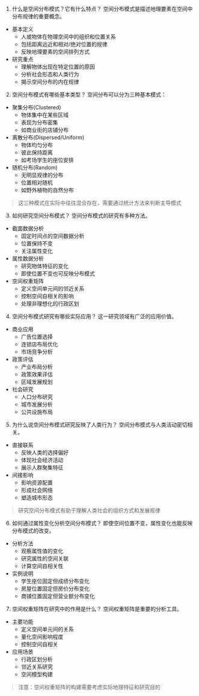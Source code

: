 1. 什么是空间分布模式？它有什么特点？
空间分布模式是描述地理要素在空间中分布规律的重要概念。
- 基本定义
    - 人或物体在物理空间中的组织和位置关系
    - 包括距离远近和相对/绝对位置的规律
    - 反映地理要素的空间排列方式
- 研究重点
    - 理解物体出现在特定位置的原因
    - 分析社会形态和人类行为
    - 揭示空间分布的内在规律

2. 空间分布模式有哪些基本类型？
空间分布可以分为三种基本模式：
- 聚集分布(Clustered)
    - 物体集中在某些区域
    - 表现为分布密集
    - 如商业街的店铺分布
- 离散分布(Dispersed/Uniform)
    - 物体均匀分布
    - 彼此保持距离
    - 如考场学生的座位安排
- 随机分布(Random)
    - 无明显规律的分布
    - 位置相对随机
    - 如野外植物的自然分布

> 这三种模式在实际中往往混合存在，需要通过统计方法来判断主导模式

3. 如何研究空间分布模式？
空间分布模式的研究有多种方法。
- 截面数据分析
    - 固定时间点的空间数据分析
    - 位置保持不变
    - 关注属性变化
- 属性数据分析
    - 研究物体特征的变化
    - 即使位置不变也可反映分布模式
- 空间权重矩阵
    - 定义空间单元间的邻近关系
    - 控制空间自相关的影响
    - 处理非理想化的行政区划

4. 空间分布模式研究有哪些实际应用？
这一研究领域有广泛的应用价值。
- 商业应用
    - 广告位置选择
    - 连锁店布局优化
    - 市场竞争分析
- 政策评估
    - 产业布局分析
    - 政策效果评估
    - 区域发展规划
- 社会研究
    - 人口分布研究
    - 城市发展分析
    - 公共设施布局

5. 为什么说空间分布模式研究反映了人类行为？
空间分布模式与人类活动密切相关。
- 直接联系
    - 反映人类的选择偏好
    - 体现社会经济活动
    - 展示人群聚集特征
- 间接影响
    - 影响资源配置
    - 形成社会网络
    - 塑造城市形态

> 研究空间分布模式有助于理解人类社会的组织方式和发展规律

6. 如何通过属性变化分析空间分布模式？
即使空间位置不变，属性变化也能反映分布模式的改变。
- 分析方法
    - 观察属性值的变化
    - 研究属性的空间关联
    - 计算空间自相关性
- 实例说明
    - 学生座位固定但成绩分布变化
    - 房屋位置固定但房价分布变化
    - 商铺位置固定但营业额分布变化

7. 空间权重矩阵在研究中的作用是什么？
空间权重矩阵是重要的分析工具。
- 主要功能
    - 定义空间单元间的关系
    - 量化空间影响程度
    - 控制空间自相关
- 应用场景
    - 行政区划分析
    - 邻近关系研究
    - 空间模型构建

> 注意：空间权重矩阵的构建需要考虑实际地理特征和研究目的